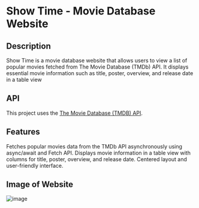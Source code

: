 # Show Time - Movie Database Website

## Description

Show Time is a movie database website that allows users to view a list of popular movies fetched from The Movie Database (TMDb) API. It displays essential movie information such as title, poster, overview, and release date in a table view

## API

This project uses the [The Movie Database (TMDB) API](https://developers.themoviedb.org/3/getting-started/introduction). 


## Features
Fetches popular movies data from the TMDb API asynchronously using async/await and Fetch API.
Displays movie information in a table view with columns for title, poster, overview, and release date.
Centered layout and user-friendly interface.

## Image of Website
![image](https://github.com/tgulu/Hestia-Haven/assets/86728005/63966822-a617-4fc4-8a47-782d29bc791b)